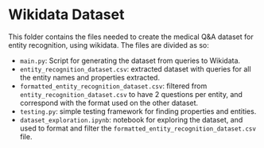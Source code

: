 # Wikidata Dataset
This folder contains the files needed to create the medical Q&A dataset for entity recognition, using wikidata.
The files are divided as so:
- `main.py`: Script for generating the dataset from queries to Wikidata.
- `entity_recognition_dataset.csv`: extracted dataset with queries for all the entity names and properties extracted.
- `formatted_entity_recognition_dataset.csv`: filtered from `entity_recognition_dataset.csv` to have 2 questions per entity, and correspond with the format used on the other dataset.
- `testing.py`: simple testing framework for finding properties and entities.
- `dataset_exploration.ipynb`: notebook for exploring the dataset, and used to format and filter the `formatted_entity_recognition_dataset.csv` file.
